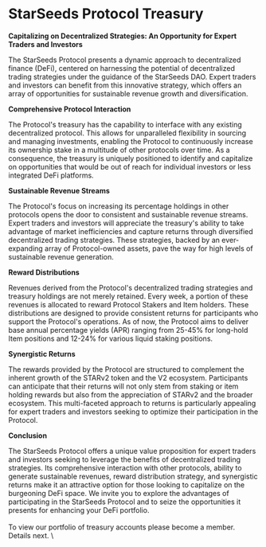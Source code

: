 # StarSeeds Protocol Treasury

**Capitalizing on Decentralized Strategies: An Opportunity for Expert Traders and Investors**

The StarSeeds Protocol presents a dynamic approach to decentralized finance (DeFi), centered on harnessing the potential of decentralized trading strategies under the guidance of the StarSeeds DAO. Expert traders and investors can benefit from this innovative strategy, which offers an array of opportunities for sustainable revenue growth and diversification.

**Comprehensive Protocol Interaction**

The Protocol's treasury has the capability to interface with any existing decentralized protocol. This allows for unparalleled flexibility in sourcing and managing investments, enabling the Protocol to continuously increase its ownership stake in a multitude of other protocols over time. As a consequence, the treasury is uniquely positioned to identify and capitalize on opportunities that would be out of reach for individual investors or less integrated DeFi platforms.

**Sustainable Revenue Streams**

The Protocol's focus on increasing its percentage holdings in other protocols opens the door to consistent and sustainable revenue streams. Expert traders and investors will appreciate the treasury's ability to take advantage of market inefficiencies and capture returns through diversified decentralized trading strategies. These strategies, backed by an ever-expanding array of Protocol-owned assets, pave the way for high levels of sustainable revenue generation.

**Reward Distributions**

Revenues derived from the Protocol's decentralized trading strategies and treasury holdings are not merely retained. Every week, a portion of these revenues is allocated to reward Protocol Stakers and Item holders. These distributions are designed to provide consistent returns for participants who support the Protocol's operations. As of now, the Protocol aims to deliver base annual percentage yields (APR) ranging from 25-45% for long-hold Item positions and 12-24% for various liquid staking positions.

**Synergistic Returns**

The rewards provided by the Protocol are structured to complement the inherent growth of the STARv2 token and the V2 ecosystem. Participants can anticipate that their returns will not only stem from staking or item holding rewards but also from the appreciation of STARv2 and the broader ecosystem. This multi-faceted approach to returns is particularly appealing for expert traders and investors seeking to optimize their participation in the Protocol.

**Conclusion**

The StarSeeds Protocol offers a unique value proposition for expert traders and investors seeking to leverage the benefits of decentralized trading strategies. Its comprehensive interaction with other protocols, ability to generate sustainable revenues, reward distribution strategy, and synergistic returns make it an attractive option for those looking to capitalize on the burgeoning DeFi space. We invite you to explore the advantages of participating in the StarSeeds Protocol and to seize the opportunities it presents for enhancing your DeFi portfolio.\
\
To view our portfolio of treasury accounts please become a member. Details next. \
